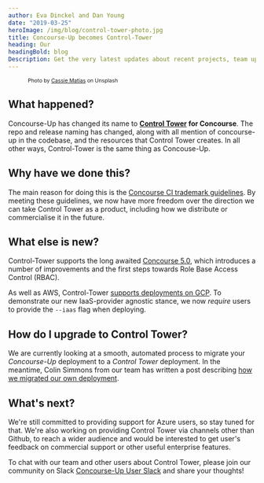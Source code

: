 ```yaml
---
author: Eva Dinckel and Dan Young
date: "2019-03-25"
heroImage: /img/blog/control-tower-photo.jpg
title: Concourse-Up becomes Control-Tower
heading: Our
headingBold: blog
Description: Get the very latest updates about recent projects, team updates, thoughts and industry news from our team of EngineerBetter experts.
---
```


<figure>
    <figcaption style="font-size: 8pt">
    Photo by <a href="https://unsplash.com/photos/Wc4WBReAMUw?utm_source=unsplash&utm_medium=referral&utm_content=creditCopyText">Cassie Matias</a> on Unsplash
    </figcaption>
</figure>

## What happened?

Concourse-Up has changed its name to **[Control Tower](https://github.com/EngineerBetter/control-tower) for Concourse**. The repo and release naming has changed, along with all mention of concourse-up in the codebase, and the resources that Control Tower creates. In all other ways, Control-Tower is the same thing as Concouse-Up.


## Why have we done this?

The main reason for doing this is the [Concourse CI trademark guidelines](https://concourse-ci.org/trademarks.html). By meeting these guidelines, we now have more freedom over the direction we can take Control Tower as a product, including how we distribute or commercialise it in the future.


## What else is new?

Control-Tower supports the long awaited [Concourse 5.0](https://concourse-ci.org/download.html#v500), which introduces a number of improvements and the first steps towards Role Base Access Control (RBAC).

As well as AWS, Control-Tower [supports deployments on GCP](/blog/concourse-up-gcp/). To demonstrate our new IaaS-provider agnostic stance, we now *require* users to provide the ```--iaas``` flag when deploying.

## How do I upgrade to Control Tower?

We are currently looking at a smooth, automated process to migrate your *Concourse-Up* deployment to a *Control Tower* deployment. In the meantime, Colin Simmons from our team has written a post describing [how we migrated our own deployment](/blog/migrating-to-control-tower/).

## What's next?

We're still committed to providing support for Azure users, so stay tuned for that. We're also working on providing Control Tower via channels other than Github, to reach a wider audience and would be interested to get user's feedback on commercial support or other useful enterprise features.


To chat with our team and other users about Control Tower, please join our community on Slack [Concourse-Up User Slack](https://join.slack.com/t/concourse-up/shared_invite/enQtNDMzNjY1MjczNDU3LTA1NzIxYTZkYjFkMjA2ODBmY2E2OTM3OGE3YTc2OGViNTMxYTY4MjYwNGNjOTAxNDNiOGE5NzhmMTQ2NWVhNzQ) and share your thoughts!

